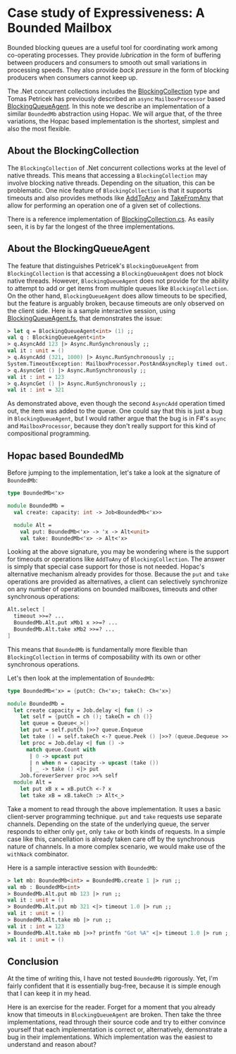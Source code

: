 # Case study of Expressiveness: A Bounded Mailbox

Bounded blocking queues are a useful tool for coordinating work among
co-operating processes.  They provide *lubrication* in the form of buffering
between producers and consumers to smooth out small variations in processing
speeds.  They also provide *back pressure* in the form of blocking producers
when consumers cannot keep up.

The .Net concurrent collections includes the
[BlockingCollection](http://msdn.microsoft.com/en-us/library/dd267312%28v=vs.110%29.aspx)
type and Tomas Petricek has previously described an `async` `MailboxProcessor`
based
[BlockingQueueAgent](http://tomasp.net/blog/parallel-extra-blockingagent.aspx/).
In this note we describe an implementation of a similar `BoundedMb` abstraction
using Hopac.  We will argue that, of the three variations, the Hopac based
implementation is the shortest, simplest and also the most flexible.

## About the BlockingCollection

The `BlockingCollection` of .Net concurrent collections works at the level of
native threads.  This means that accessing a `BlockingCollection` may involve
blocking native threads.  Depending on the situation, this can be problematic.
One nice feature of `BlockingCollection` is that it supports timeouts and also
provides methods like
[AddToAny](http://msdn.microsoft.com/en-us/library/dd394986%28v=vs.110%29.aspx)
and
[TakeFromAny](http://msdn.microsoft.com/en-us/library/dd381962%28v=vs.110%29.aspx)
that allow for performing an operation one of a given set of collections.

There is a reference implementation of
[BlockingCollection.cs](http://referencesource.microsoft.com/#System/sys/system/collections/concurrent/BlockingCollection.cs).
As easily seen, it is by far the longest of the three implementations.

## About the BlockingQueueAgent

The feature that distinguishes Petricek's `BlockingQueueAgent` from
`BlockingCollection` is that accessing a `BlockingQueueAgent` does not block
native threads.  However, `BlockingQueueAgent` does not provide for the ability
to attempt to add or get items from multiple queues like `BlockingCollection`.
On the other hand, `BlockingQueueAgent` does allow timeouts to be specified, but
the feature is arguably broken, because timeouts are only observed on the client
side.  Here is a sample interactive session, using
[BlockingQueueAgent.fs](https://github.com/tpetricek/FSharp.AsyncExtensions/blob/master/src/Agents/BlockingQueueAgent.fs),
that demonstrates the issue:

```fsharp
> let q = BlockingQueueAgent<int> (1) ;;
val q : BlockingQueueAgent<int>
> q.AsyncAdd 123 |> Async.RunSynchronously ;;
val it : unit = ()
> q.AsyncAdd (321, 1000) |> Async.RunSynchronously ;;
System.TimeoutException: MailboxProcessor.PostAndAsyncReply timed out.
> q.AsyncGet () |> Async.RunSynchronously ;;
val it : int = 123
> q.AsyncGet () |> Async.RunSynchronously ;;
val it : int = 321
```

As demonstrated above, even though the second `AsyncAdd` operation timed out,
the item was added to the queue.  One could say that this is just a bug in
`BlockingQueueAgent`, but I would rather argue that the bug is in F#'s `async`
and `MailboxProcessor`, because they don't really support for this kind of
compositional programming.

## Hopac based BoundedMb

Before jumping to the implementation, let's take a look at the signature of
`BoundedMb`:

```fsharp
type BoundedMb<'x>

module BoundedMb =
  val create: capacity: int -> Job<BoundedMb<'x>>

  module Alt =
    val put: BoundedMb<'x> -> 'x -> Alt<unit>
    val take: BoundedMb<'x> -> Alt<'x>
```

Looking at the above signature, you may be wondering where is the support for
timeouts or operations like `AddToAny` of `BlockingCollection`.  The answer is
simply that special case support for those is not needed.  Hopac's alternative
mechanism already provides for those.  Because the `put` and `take` operations
are provided as alternatives, a client can selectively synchronize on any
number of operations on bounded mailboxes, timeouts and other synchronous
operations:

```fsharp
Alt.select [
  timeout >>=? ...
  BoundedMb.Alt.put xMb1 x >>=? ...
  BoundedMb.Alt.take xMb2 >>=? ...
]
```

This means that `BoundedMb` is fundamentally more flexible than
`BlockingCollection` in terms of composability with its own or other synchronous
operations.

Let's then look at the implementation of `BoundedMb`:

```fsharp
type BoundedMb<'x> = {putCh: Ch<'x>; takeCh: Ch<'x>}

module BoundedMb =
  let create capacity = Job.delay <| fun () ->
    let self = {putCh = ch (); takeCh = ch ()}
    let queue = Queue<_>()
    let put = self.putCh |>>? queue.Enqueue
    let take () = self.takeCh <-? queue.Peek () |>>? (queue.Dequeue >> ignore)
    let proc = Job.delay <| fun () ->
      match queue.Count with
       | 0 -> upcast put
       | n when n = capacity -> upcast (take ())
       | _ -> take () <|> put
    Job.foreverServer proc >>% self
  module Alt =
    let put xB x = xB.putCh <-? x
    let take xB = xB.takeCh :> Alt<_>
```

Take a moment to read through the above implementation.  It uses a basic
client-server programming technique.  `put` and `take` requests use separate
channels.  Depending on the state of the underlying queue, the server responds
to either only `get`, only `take` or both kinds of requests.  In a simple case
like this, cancellation is already taken care off by the synchronous nature of
channels.  In a more complex scenario, we would make use of the `withNack`
combinator.

Here is a sample interactive session with `BoundedMb`:

```fsharp
> let mb: BoundedMb<int> = BoundedMb.create 1 |> run ;;
val mb : BoundedMb<int>
> BoundedMb.Alt.put mb 123 |> run ;;
val it : unit = ()
> BoundedMb.Alt.put mb 321 <|> timeout 1.0 |> run ;;
val it : unit = ()
> BoundedMb.Alt.take mb |> run ;;
val it : int = 123
> BoundedMb.Alt.take mb |>>? printfn "Got %A" <|> timeout 1.0 |> run ;;
val it : unit = ()
```

## Conclusion

At the time of writing this, I have not tested `BoundedMb` rigorously.  Yet, I'm
fairly confident that it is essentially bug-free, because it is simple enough
that I can keep it in my head.

Here is an exercise for the reader.  Forget for a moment that you already know
that timeouts in `BlockingQueueAgent` are broken.  Then take the three
implementations, read through their source code and try to either convince
yourself that each implementation is correct or, alternatively, demonstrate a
bug in their implementations.  Which implementation was the easiest to
understand and reason about?
